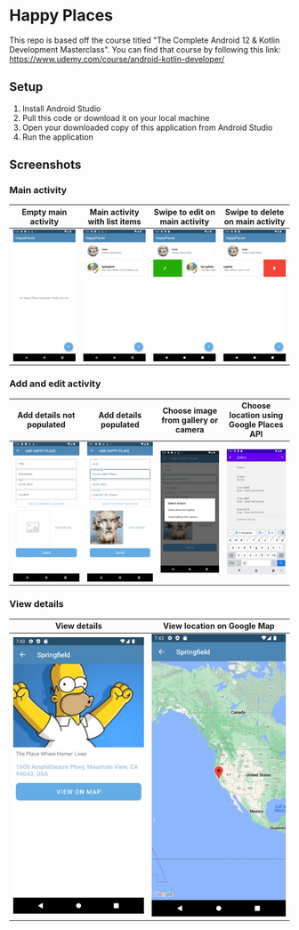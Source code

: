 # Happy Places

This repo is based off the course titled "The Complete Android 12 & Kotlin Development Masterclass". You can find that course by following this link: https://www.udemy.com/course/android-kotlin-developer/

## Setup

1. Install Android Studio
2. Pull this code or download it on your local machine
3. Open your downloaded copy of this application from Android Studio
4. Run the application

## Screenshots

### Main activity

|Empty main activity|Main activity with list items|Swipe to edit on main activity|Swipe to delete on main activity|
|-|-|-|-|
|![Empty main activtiy](images/01.png)|![Main activity with list items](images/02.png)|![Swipe to edit on main activity items](images/03.png)|![Swipe to delete on main activity](images/04.png)|

### Add and edit activity

|Add details not populated|Add details populated|Choose image from gallery or camera|Choose location using Google Places API|
|-|-|-|-|
|![Add details not populated](images/05.png)|![Add details populated](images/06.png)|![Choose image from gallery or camera](images/07.png)|![Choose location using Google Places API](images/08.png)|

### View details

|View details|View location on Google Map|
|-|-|
|![View details](images/09.png)|![View location on Google Map](images/10.png)|
